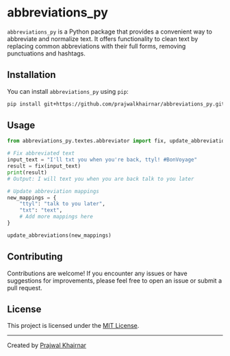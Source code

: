 

# abbreviations_py

`abbreviations_py` is a Python package that provides a convenient way to abbreviate and normalize text. It offers functionality to clean text by replacing common abbreviations with their full forms, removing punctuations and hashtags.

## Installation

You can install `abbreviations_py` using `pip`:

```bash
pip install git+https://github.com/prajwalkhairnar/abbreviations_py.git
```

## Usage

```python
from abbreviations_py.textes.abbreviator import fix, update_abbreviations

# Fix abbreviated text
input_text = "I'll txt you when you're back, ttyl! #BonVoyage"
result = fix(input_text)
print(result)
# Output: I will text you when you are back talk to you later

# Update abbreviation mappings
new_mappings = {
    "ttyl": "talk to you later",
    "txt": "text",
    # Add more mappings here
}

update_abbreviations(new_mappings)
```

## Contributing

Contributions are welcome! If you encounter any issues or have suggestions for improvements, please feel free to open an issue or submit a pull request.

## License

This project is licensed under the [MIT License](LICENSE).

---

Created by [Prajwal Khairnar](https://github.com/prajwalkhairnar)


